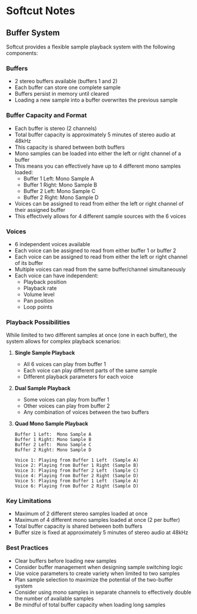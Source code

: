 # Softcut Notes

## Buffer System

Softcut provides a flexible sample playback system with the following components:

### Buffers
- 2 stereo buffers available (buffers 1 and 2)
- Each buffer can store one complete sample
- Buffers persist in memory until cleared
- Loading a new sample into a buffer overwrites the previous sample

### Buffer Capacity and Format
- Each buffer is stereo (2 channels)
- Total buffer capacity is approximately 5 minutes of stereo audio at 48kHz
- This capacity is shared between both buffers
- Mono samples can be loaded into either the left or right channel of a buffer
- This means you can effectively have up to 4 different mono samples loaded:
  - Buffer 1 Left: Mono Sample A
  - Buffer 1 Right: Mono Sample B
  - Buffer 2 Left: Mono Sample C
  - Buffer 2 Right: Mono Sample D
- Voices can be assigned to read from either the left or right channel of their assigned buffer
- This effectively allows for 4 different sample sources with the 6 voices

### Voices
- 6 independent voices available
- Each voice can be assigned to read from either buffer 1 or buffer 2
- Each voice can be assigned to read from either the left or right channel of its buffer
- Multiple voices can read from the same buffer/channel simultaneously
- Each voice can have independent:
  - Playback position
  - Playback rate
  - Volume level
  - Pan position
  - Loop points

### Playback Possibilities
While limited to two different samples at once (one in each buffer), the system allows for complex playback scenarios:

1. **Single Sample Playback**
   - All 6 voices can play from buffer 1
   - Each voice can play different parts of the same sample
   - Different playback parameters for each voice

2. **Dual Sample Playback**
   - Some voices can play from buffer 1
   - Other voices can play from buffer 2
   - Any combination of voices between the two buffers

3. **Quad Mono Sample Playback**
   ```
   Buffer 1 Left:  Mono Sample A
   Buffer 1 Right: Mono Sample B
   Buffer 2 Left:  Mono Sample C
   Buffer 2 Right: Mono Sample D
   
   Voice 1: Playing from Buffer 1 Left  (Sample A)
   Voice 2: Playing from Buffer 1 Right (Sample B)
   Voice 3: Playing from Buffer 2 Left  (Sample C)
   Voice 4: Playing from Buffer 2 Right (Sample D)
   Voice 5: Playing from Buffer 1 Left  (Sample A)
   Voice 6: Playing from Buffer 2 Right (Sample D)
   ```

### Key Limitations
- Maximum of 2 different stereo samples loaded at once
- Maximum of 4 different mono samples loaded at once (2 per buffer)
- Total buffer capacity is shared between both buffers
- Buffer size is fixed at approximately 5 minutes of stereo audio at 48kHz

### Best Practices
- Clear buffers before loading new samples
- Consider buffer management when designing sample switching logic
- Use voice parameters to create variety when limited to two samples
- Plan sample selection to maximize the potential of the two-buffer system
- Consider using mono samples in separate channels to effectively double the number of available samples
- Be mindful of total buffer capacity when loading long samples 